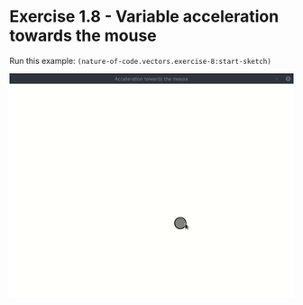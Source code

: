 # Exercise 1.8 - Variable acceleration towards the mouse

Run this example: `(nature-of-code.vectors.exercise-8:start-sketch)`

![Exercise 1.8 - Variable acceleration towards the mouse](screenshots/Exercise%201.8%20-%20Variable%20acceleration%20towards%20the%20mouse.gif)